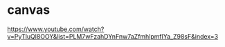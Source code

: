 # canvas

https://www.youtube.com/watch?v=PyTluQl8OOY&list=PLM7wFzahDYnFnw7aZfmhlpmflYa_Z98sF&index=3
